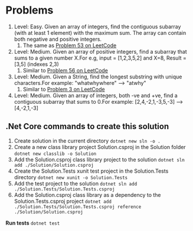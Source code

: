 # Problems
1. Level: Easy. Given an array of integers, find the contiguous subarray (with at least 1 element) with the maximum sum. The array can contain both negative and positive integers. 
    1. The same as [Problem 53 on LeetCode](https://leetcode.com/problems/maximum-subarray)
2. Level: Medium. Given an array of positive integers, find a subarray that sums to a given number X.For e.g, input = [1,2,3,5,2] and X=8, Result = [3,5] (indexes 2,3)
    1. Similar to [Problem 56 on LeetCode](https://leetcode.com/problems/subarray-sum-equals-k)
3. Level: Medium. Given a String, find the longest substring with unique characters.For example: "whatwhywhere" --> "atwhy" 
    1. Similar to [Problem 3 on LeetCode](https://leetcode.com/problems/longest-substring-without-repeating-characters)
4. Level: Medium. Given an array of integers, both -ve and +ve, find a contiguous subarray that sums to 0.For example: [2,4,-2,1,-3,5,-3] --> [4,-2,1,-3]

## .Net Core commands to create this solution

1. Create solution in the current directory ``` dotnet new sln -o . ```
2. Create a new class library project Solution.csproj in the Solution folder ```dotnet new classlib -o Solution```
3. Add the Solution.csproj class library project to the solution ```dotnet sln add ./Solution/Solution.csproj```
4. Create the Solution.Tests xunit test project in the Solution.Tests directory ```dotnet new xunit -o Solution.Tests```
5. Add the test project to the solution ```dotnet sln add ./Solution.Tests/Solution.Tests.csproj```
6. Add the Solution.csproj class library as a dependency to the Solution.Tests.csproj project ```dotnet add ./Solution.Tests/Solution.Tests.csproj reference ./Solution/Solution.csproj```

**Run tests** ```dotnet test```